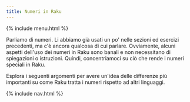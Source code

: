 ```yaml
---
title: Numeri in Raku
---
```


{% include menu.html %}

Parliamo di numeri. Li abbiamo già usati un po' nelle sezioni ed esercizi precedenti, ma c'è ancora qualcosa di cui parlare. Ovviamente, alcuni aspetti dell'uso dei numeri in Raku sono banali e non necessitano di spiegazioni o istruzioni. Quindi, concentriamoci su ciò che rende i numeri speciali in Raku.

Esplora i seguenti argomenti per avere un'idea delle differenze più importanti su come Raku tratta i numeri rispetto ad altri linguaggi.

{% include nav.html %}